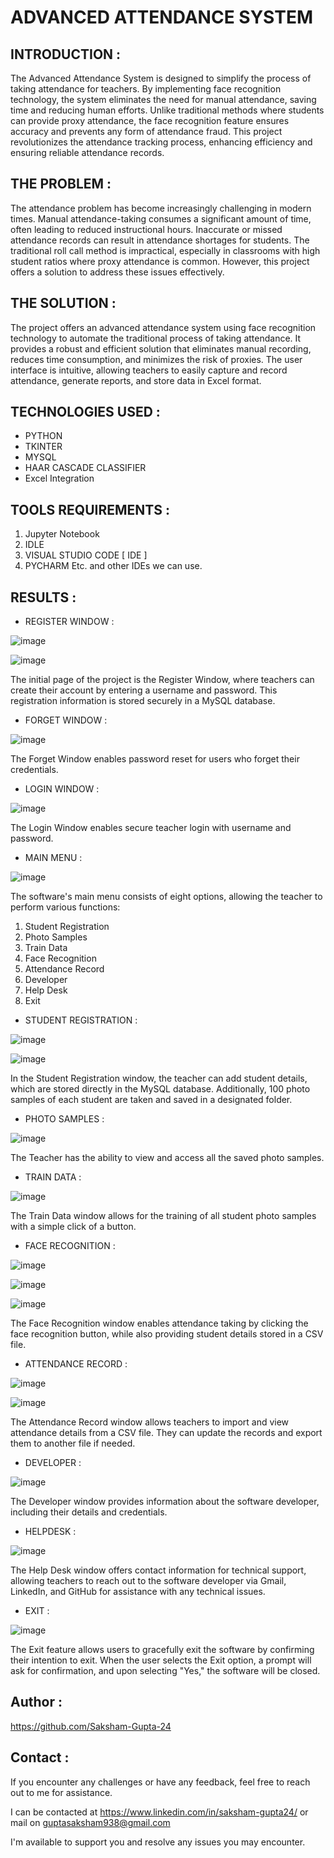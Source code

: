 # ADVANCED ATTENDANCE SYSTEM 

## INTRODUCTION :

The Advanced Attendance System is designed to simplify the process of taking attendance for teachers. By implementing face recognition technology, the system eliminates the need for manual attendance, saving time and reducing human efforts. Unlike traditional methods where students can provide proxy attendance, the face recognition feature ensures accuracy and prevents any form of attendance fraud. This project revolutionizes the attendance tracking process, enhancing efficiency and ensuring reliable attendance records.

## THE PROBLEM :

The attendance problem has become increasingly challenging in modern times. Manual attendance-taking consumes a significant amount of time, often leading to reduced instructional hours. Inaccurate or missed attendance records can result in attendance shortages for students. The traditional roll call method is impractical, especially in classrooms with high student ratios where proxy attendance is common. However, this project offers a solution to address these issues effectively.

## THE SOLUTION  :

The project offers an advanced attendance system using face recognition technology to automate the traditional process of taking attendance. It provides a robust and efficient solution that eliminates manual recording, reduces time consumption, and minimizes the risk of proxies. The user interface is intuitive, allowing teachers to easily capture and record attendance, generate reports, and store data in Excel format.


## TECHNOLOGIES USED :

- PYTHON 
- TKINTER
- MYSQL
- HAAR CASCADE CLASSIFIER
- Excel Integration


## TOOLS REQUIREMENTS :

1. Jupyter Notebook
2. IDLE
3. VISUAL STUDIO CODE [ IDE ]
4. PYCHARM
Etc. and other IDEs we can use.

## RESULTS : 


* REGISTER WINDOW : 

![image](https://github.com/Saksham-Gupta-24/Advanced-Attendance-System/assets/114461220/f60d389d-b920-4459-b630-8f5303d271af)

![image](https://github.com/Saksham-Gupta-24/Advanced-Attendance-System/assets/114461220/f0c57d7f-c8b9-4b74-a3b4-b78a17f627d0)


The initial page of the project is the Register Window, where teachers can create their account by entering a username and password. This registration information is stored securely in a MySQL database.


* FORGET WINDOW :

![image](https://github.com/Saksham-Gupta-24/Advanced-Attendance-System/assets/114461220/87131f13-6f96-4558-8cd6-14f0ca29fdf0)

The Forget Window enables password reset for users who forget their credentials.

* LOGIN WINDOW :

![image](https://github.com/Saksham-Gupta-24/Advanced-Attendance-System/assets/114461220/0ecf86f4-00ee-4640-b665-97e396104cb3)

The Login Window enables secure teacher login with username and password.


* MAIN MENU :

![image](https://github.com/Saksham-Gupta-24/Advanced-Attendance-System/assets/114461220/7c97b643-7ef5-4feb-ab27-ac6f61d0853e)

The software's main menu consists of eight options, allowing the teacher to perform various functions:
1. Student Registration
2. Photo Samples
3. Train Data
4. Face Recognition
5. Attendance Record
6. Developer
7. Help Desk
8. Exit



* STUDENT REGISTRATION :

![image](https://github.com/Saksham-Gupta-24/Advanced-Attendance-System/assets/114461220/5e0ed984-cb7c-422f-a1c1-c193de4d61f8)

![image](https://github.com/Saksham-Gupta-24/Advanced-Attendance-System/assets/114461220/5a4173c0-9e5d-44e2-b3b4-ad0209d2d9b6)

In the Student Registration window, the teacher can add student details, which are stored directly in the MySQL database. Additionally, 100 photo samples of each student are taken and saved in a designated folder.


* PHOTO SAMPLES :

![image](https://github.com/Saksham-Gupta-24/Advanced-Attendance-System/assets/114461220/81bf94d8-9422-47cb-acfd-302f77d3bd41)

The Teacher has the ability to view and access all the saved photo samples.


* TRAIN DATA :

![image](https://github.com/Saksham-Gupta-24/Advanced-Attendance-System/assets/114461220/ce2641c6-b258-4ab8-9d53-95fb48c64d9a)

The Train Data window allows for the training of all student photo samples with a simple click of a button.

* FACE RECOGNITION :

![image](https://github.com/Saksham-Gupta-24/Advanced-Attendance-System/assets/114461220/b5805b8b-ffaf-4133-ad4c-850afac67032)

![image](https://github.com/Saksham-Gupta-24/Advanced-Attendance-System/assets/114461220/63377eaa-8df2-4a12-8c68-78dfe7e3ebd4)

![image](https://github.com/Saksham-Gupta-24/Advanced-Attendance-System/assets/114461220/ce15cd60-2092-495f-a14d-4a323ebab04e)

The Face Recognition window enables attendance taking by clicking the face recognition button, while also providing student details stored in a CSV file.

* ATTENDANCE RECORD :

![image](https://github.com/Saksham-Gupta-24/Advanced-Attendance-System/assets/114461220/90a985ac-ccf3-492e-b9da-d6a093c63d1d)

![image](https://github.com/Saksham-Gupta-24/Advanced-Attendance-System/assets/114461220/2b69facd-a824-4c89-8fb6-6bc1706938bd)

The Attendance Record window allows teachers to import and view attendance details from a CSV file. They can update the records and export them to another file if needed.

* DEVELOPER :

![image](https://github.com/Saksham-Gupta-24/Advanced-Attendance-System/assets/114461220/975269e4-331a-414f-b8d7-a7828681f9e4)

The Developer window provides information about the software developer, including their details and credentials.

* HELPDESK :

![image](https://github.com/Saksham-Gupta-24/Advanced-Attendance-System/assets/114461220/5ad753ff-4577-46bf-91ff-a12ba43e0e6b)

The Help Desk window offers contact information for technical support, allowing teachers to reach out to the software developer via Gmail, LinkedIn, and GitHub for assistance with any technical issues.


* EXIT :


![image](https://github.com/Saksham-Gupta-24/Advanced-Attendance-System/assets/114461220/b55e9137-cecf-4996-9374-1c36a2d258c0)

The Exit feature allows users to gracefully exit the software by confirming their intention to exit. When the user selects the Exit option, a prompt will ask for confirmation, and upon selecting "Yes," the software will be closed.


## Author :

https://github.com/Saksham-Gupta-24


## Contact :
If you encounter any challenges or have any feedback, feel free to reach out to me for assistance.

I can be contacted at https://www.linkedin.com/in/saksham-gupta24/ or mail on guptasaksham938@gmail.com 

I'm available to support you and resolve any issues you may encounter.
